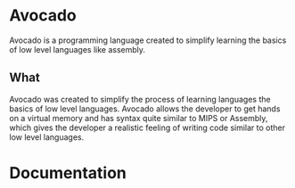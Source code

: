 # Avocado
Avocado is a programming language created to simplify learning the basics of low level languages like assembly.

## What
Avocado was created to simplify the process of learning languages the basics of low level languages.
Avocado allows the developer to get hands on a virtual memory and has syntax quite similar to MIPS or Assembly,
which gives the developer a realistic feeling of writing code similar to other low level languages.

# Documentation
